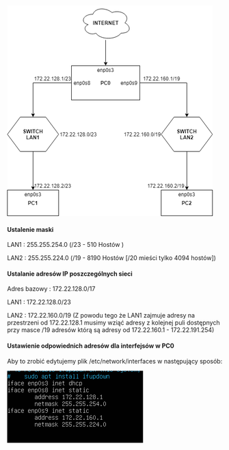 ![alt text](https://github.com/Novachi/Sieci-Komputerowe/blob/master/zadanie-1/zadanie1.png "Rysunek")

#### Ustalenie maski
LAN1 : 255.255.254.0 (/23 - 510 Hostów )

LAN2 : 255.255.224.0 (/19 - 8190 Hostów [/20 mieści tylko 4094 hostów])

#### Ustalanie adresów IP poszczególnych sieci
Adres bazowy : 172.22.128.0/17

LAN1 : 172.22.128.0/23

LAN2 : 172.22.160.0/19 (Z powodu tego że LAN1 zajmuje adresy na przestrzeni od 172.22.128.1 musimy wziąć adresy z kolejnej puli dostępnych przy masce /19 adresów którą są adresy od 172.22.160.1 - 172.22.191.254)

#### Ustawienie odpowiednich adresów dla interfejsów w PC0
Aby to zrobić edytujemy plik /etc/network/interfaces w następujący sposób:

![alt text](https://github.com/Novachi/Sieci-Komputerowe/blob/master/zadanie-1/ipConfigPC0.png "Rysunek2")
